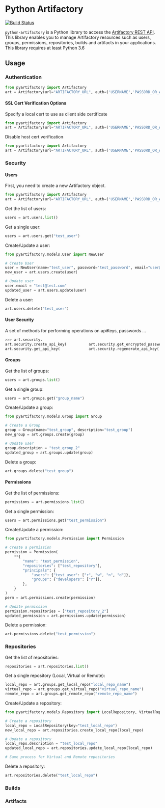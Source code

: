 # Python Artifactory

[![Build Status](https://travis-ci.org/anancarv/python-artifactory.svg?branch=master)](https://travis-ci.org/anancarv/python-artifactory)

`python-artifactory` is a Python library to access the [Artifactory REST API](https://www.jfrog.com/confluence/display/RTF/Artifactory+REST+API). 
This library enables you to manage Artifactory resources such as users, groups, permissions, repositories, builds and artifacts in your applications.
This library requires at least Python 3.6


## Usage

### Authentication

```python
from pyartifactory import Artifactory
art = Artifactory(url="ARTIFACTORY_URL", auth=('USERNAME','PASSORD_OR_API_KEY'))
```

#### SSL Cert Verification Options
Specify a local cert to use as client side certificate

```python
from pyartifactory import Artifactory
art = Artifactory(url="ARTIFACTORY_URL", auth=('USERNAME','PASSORD_OR_API_KEY'), cert="/path_to_file/server.pem")
```

Disable host cert verification

```python
from pyartifactory import Artifactory
art = Artifactory(url="ARTIFACTORY_URL", auth=('USERNAME','PASSORD_OR_API_KEY'), verify=False)
```

### Security

#### Users

First, you need to create a new Artifactory object.
```python
from pyartifactory import Artifactory
art = Artifactory(url="ARTIFACTORY_URL", auth=('USERNAME','PASSORD_OR_API_KEY'))
```

Get the list of users:
```python
users = art.users.list()
```

Get a single user:
```python
users = art.users.get("test_user")
```

Create/Update a user:
```python
from pyartifactory.models.User import NewUser

# Create User
user = NewUser(name="test_user", password="test_password", email="user@user.com")
new_user = art.users.create(user)

# Update user
user.email = "test@test.com"
updated_user = art.users.update(user)
```

Delete a user:
```python
art.users.delete("test_user")
```

#### User Security

A set of methods for performing operations on apiKeys, passwords ...
```python
>>> art.security.
art.security.create_api_key(          art.security.get_encrypted_password(  art.security.revoke_api_key(
art.security.get_api_key(             art.security.regenerate_api_key(      art.security.revoke_user_api_key(
```

#### Groups

Get the list of groups:
```python
users = art.groups.list()
```

Get a single group:
```python
users = art.groups.get("group_name")
```

Create/Update a group:
```python
from pyartifactory.models.Group import Group

# Create a Group
group = Group(name="test_group", description="test_group")
new_group = art.groups.create(group)

# Update user
group.description = "test_group_2"
updated_group = art.groups.update(group)
```

Delete a group:
```python
art.groups.delete("test_group")
```


#### Permissions
Get the list of permissions:
```python
permissions = art.permissions.list()
```

Get a single permission:
```python
users = art.permissions.get("test_permission")
```

Create/Update a permission:
```python
from pyartifactory.models.Permission import Permission

# Create a permission
permission = Permission(
    **{
        "name": "test_permission",
        "repositories": ["test_repository"],
        "principals": {
            "users": {"test_user": ["r", "w", "n", "d"]},
            "groups": {"developers": ["r"]},
        },
    }
)
perm = art.permissions.create(permission)

# Update permission
permission.repositories = ["test_repository_2"]
updated_permission = art.permissions.update(permission)
```

Delete a permission:
```python
art.permissions.delete("test_permission")
```

### Repositories

Get the list of repositories:
```python
repositories = art.repositories.list()
```

Get a single repository (Local, Virtual or Remote):
```python
local_repo = art.groups.get_local_repo("local_repo_name")
virtual_repo = art.groups.get_virtual_repo("virtual_repo_name")
remote_repo = art.groups.get_remote_repo("remote_repo_name")
```

Create/Update a repository:
```python
from pyartifactory.models.Repository import LocalRepository, VirtualRepository, RemoteRepository

# Create a repository
local_repo = LocalRepository(key="test_local_repo")
new_local_repo = art.repositories.create_local_repo(local_repo)

# Update a repository
local_repo.description = "test_local_repo"
updated_local_repo = art.repositories.update_local_repo(local_repo)

# Same process for Virtual and Remote repositories
```

Delete a repository:
```python
art.repositories.delete("test_local_repo")
```

### Builds

### Artifacts
